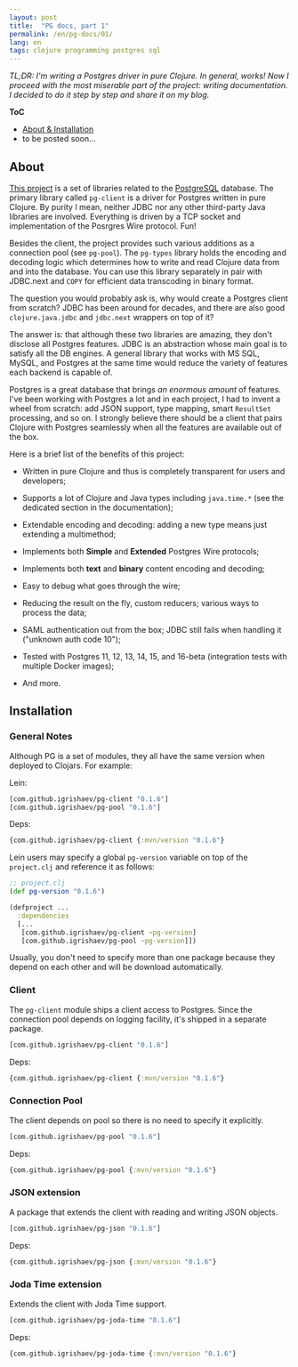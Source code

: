 ```yaml
---
layout: post
title:  "PG docs, part 1"
permalink: /en/pg-docs/01/
lang: en
tags: clojure programming postgres sql
---
```


*TL;DR: I'm writing a Postgres driver in pure Clojure. In general, works! Now I
proceed with the most miserable part of the project: writing documentation. I
decided to do it step by step and share it on my blog.*

**ToC**

- [About & Installation](/en/pg-docs/01/)
- to be posted soon...

## About

[postgres]: https://www.postgresql.org/

[pg]: https://github.com/igrishaev/pg

[This project][pg] is a set of libraries related to the [PostgreSQL][postgres]
database. The primary library called `pg-client` is a driver for Postgres
written in pure Clojure. By purity I mean, neither JDBC nor any other
third-party Java libraries are involved. Everything is driven by a TCP socket
and implementation of the Posrgres Wire protocol. Fun!

Besides the client, the project provides such various additions as a connection
pool (see `pg-pool`). The `pg-types` library holds the encoding and decoding
logic which determines how to write and read Clojure data from and into the
database. You can use this library separately in pair with JDBC.next and `COPY`
for efficient data transcoding in binary format.

The question you would probably ask is, why would create a Postgres client from
scratch? JDBC has been around for decades, and there are also good
`clojure.java.jdbc` and `jdbc.next` wrappers on top of it?

The answer is: that although these two libraries are amazing, they don't
disclose all Postgres features. JDBC is an abstraction whose main goal is to
satisfy all the DB engines. A general library that works with MS SQL, MySQL, and
Postgres at the same time would reduce the variety of features each backend is
capable of.

<!-- more -->

Postgres is a great database that brings *an enormous amount* of features. I've
been working with Postgres a lot and in each project, I had to invent a wheel
from scratch: add JSON support, type mapping, smart `ResultSet` processing, and
so on. I strongly believe there should be a client that pairs Clojure with
Postgres seamlessly when all the features are available out of the box.

Here is a brief list of the benefits of this project:

- Written in pure Clojure and thus is completely transparent for users and
  developers;

- Supports a lot of Clojure and Java types including `java.time.*` (see the
  dedicated section in the documentation);

- Extendable encoding and decoding: adding a new type means just extending a
  multimethod;

- Implements both **Simple** and **Extended** Postgres Wire protocols;

- Implements both **text** and **binary** content encoding and decoding;

- Easy to debug what goes through the wire;

- Reducing the result on the fly, custom reducers; various ways to process the
  data;

- SAML authentication out from the box; JDBC still fails when handling it
  ("unknown auth code 10");

- Tested with Postgres 11, 12, 13, 14, 15, and 16-beta (integration tests with
  multiple Docker images);

- And more.

## Installation

### General Notes

Although PG is a set of modules, they all have the same version when deployed to
Clojars. For example:

Lein:

~~~clojure
[com.github.igrishaev/pg-client "0.1.6"]
[com.github.igrishaev/pg-pool "0.1.6"]
~~~

Deps:

~~~clojure
{com.github.igrishaev/pg-client {:mvn/version "0.1.6"}
~~~

Lein users may specify a global `pg-version` variable on top of the
`project.clj` and reference it as follows:

~~~clojure
;; project.clj
(def pg-version "0.1.6")

(defproject ...
  :dependencies
  [...
   [com.github.igrishaev/pg-client ~pg-version]
   [com.github.igrishaev/pg-pool ~pg-version]])
~~~

Usually, you don't need to specify more than one package because they depend on
each other and will be download automatically.

### Client

The `pg-client` module ships a client access to Postgres. Since the connection
pool depends on logging facility, it's shipped in a separate package.

~~~clojure
[com.github.igrishaev/pg-client "0.1.6"]
~~~

Deps:

~~~clojure
{com.github.igrishaev/pg-client {:mvn/version "0.1.6"}
~~~

### Connection Pool

The client depends on pool so there is no need to specify it explicitly.

~~~clojure
[com.github.igrishaev/pg-pool "0.1.6"]
~~~

Deps:

~~~clojure
{com.github.igrishaev/pg-pool {:mvn/version "0.1.6"}
~~~

### JSON extension

A package that extends the client with reading and writing JSON objects.

~~~clojure
[com.github.igrishaev/pg-json "0.1.6"]
~~~

Deps:

~~~clojure
{com.github.igrishaev/pg-json {:mvn/version "0.1.6"}
~~~

### Joda Time extension

Extends the client with Joda Time support.

~~~clojure
[com.github.igrishaev/pg-joda-time "0.1.6"]
~~~

Deps:

~~~clojure
{com.github.igrishaev/pg-joda-time {:mvn/version "0.1.6"}
~~~
